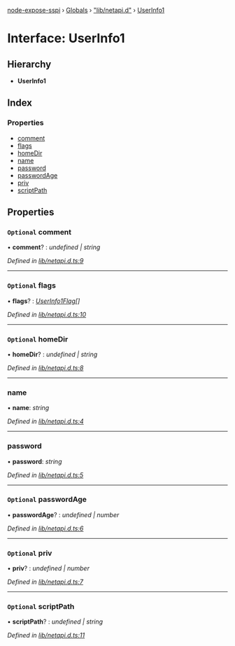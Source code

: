 [node-expose-sspi](../README.md) › [Globals](../globals.md) › ["lib/netapi.d"](../modules/_lib_netapi_d_.md) › [UserInfo1](_lib_netapi_d_.userinfo1.md)

# Interface: UserInfo1

## Hierarchy

* **UserInfo1**

## Index

### Properties

* [comment](_lib_netapi_d_.userinfo1.md#optional-comment)
* [flags](_lib_netapi_d_.userinfo1.md#optional-flags)
* [homeDir](_lib_netapi_d_.userinfo1.md#optional-homedir)
* [name](_lib_netapi_d_.userinfo1.md#name)
* [password](_lib_netapi_d_.userinfo1.md#password)
* [passwordAge](_lib_netapi_d_.userinfo1.md#optional-passwordage)
* [priv](_lib_netapi_d_.userinfo1.md#optional-priv)
* [scriptPath](_lib_netapi_d_.userinfo1.md#optional-scriptpath)

## Properties

### `Optional` comment

• **comment**? : *undefined | string*

*Defined in [lib/netapi.d.ts:9](https://github.com/jlguenego/node-expose-sspi/blob/9a7ed80/lib/netapi.d.ts#L9)*

___

### `Optional` flags

• **flags**? : *[UserInfo1Flag](../modules/_lib_flags_index_d_.md#userinfo1flag)[]*

*Defined in [lib/netapi.d.ts:10](https://github.com/jlguenego/node-expose-sspi/blob/9a7ed80/lib/netapi.d.ts#L10)*

___

### `Optional` homeDir

• **homeDir**? : *undefined | string*

*Defined in [lib/netapi.d.ts:8](https://github.com/jlguenego/node-expose-sspi/blob/9a7ed80/lib/netapi.d.ts#L8)*

___

###  name

• **name**: *string*

*Defined in [lib/netapi.d.ts:4](https://github.com/jlguenego/node-expose-sspi/blob/9a7ed80/lib/netapi.d.ts#L4)*

___

###  password

• **password**: *string*

*Defined in [lib/netapi.d.ts:5](https://github.com/jlguenego/node-expose-sspi/blob/9a7ed80/lib/netapi.d.ts#L5)*

___

### `Optional` passwordAge

• **passwordAge**? : *undefined | number*

*Defined in [lib/netapi.d.ts:6](https://github.com/jlguenego/node-expose-sspi/blob/9a7ed80/lib/netapi.d.ts#L6)*

___

### `Optional` priv

• **priv**? : *undefined | number*

*Defined in [lib/netapi.d.ts:7](https://github.com/jlguenego/node-expose-sspi/blob/9a7ed80/lib/netapi.d.ts#L7)*

___

### `Optional` scriptPath

• **scriptPath**? : *undefined | string*

*Defined in [lib/netapi.d.ts:11](https://github.com/jlguenego/node-expose-sspi/blob/9a7ed80/lib/netapi.d.ts#L11)*
